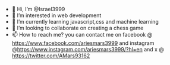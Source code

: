 - 👋 Hi, I’m @Israel3999
- 👀 I’m interested in web development
- 🌱 I’m currently learning javascript,css and machine learning
- 💞️ I’m looking to collaborate on creating a chess game
- 📫 How to reach me? you can contact me on facebook @ https://www.facebook.com/ariesmars3999 and instagram @https://www.instagram.com/ariesmars3999/?hl=en  and x 
@ https://twitter.com/AMars93162

<!---
Israel3999/Israel3999 is a ✨ special ✨ repository because its `README.md` (this file) appears on your GitHub profile.
You can click the Preview link to take a look at your changes.
--->
